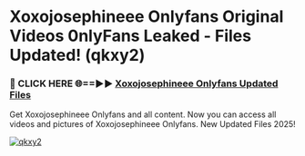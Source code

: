 # Xoxojosephineee Onlyfans Original Videos 0nlyFans Leaked - Files Updated! (qkxy2)

<h3>🔴 CLICK HERE 🌐==►► <a href="https://tinyurl.com/2m67pmp6" rel="nofollow">Xoxojosephineee Onlyfans Updated Files</a></h3>

Get Xoxojosephineee Onlyfans and all content. Now you can access all videos and pictures of Xoxojosephineee Onlyfans. New Updated Files 2025!

[![qkxy2](https://i.imgur.com/H4QAA4z.gif)](https://tinyurl.com/2m67pmp6)